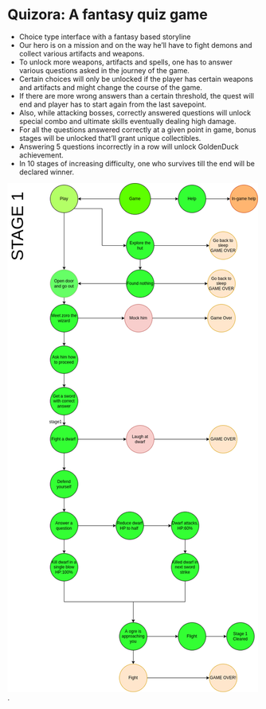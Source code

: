 # Quizora: A fantasy quiz game

- Choice type interface with a fantasy based storyline
- Our hero is on a mission and on the way he’ll have to fight demons and collect various artifacts and weapons.
- To unlock more weapons, artifacts and spells, one has to answer various questions asked in the journey of the game. 
- Certain choices will only be unlocked if the player has certain weapons and artifacts and might change the course of the game.
- If there are more wrong answers than a certain threshold, the quest will end and player has to start again from the last savepoint.
- Also, while attacking bosses, correctly answered questions will unlock special combo and ultimate skills eventually dealing high damage.
- For all the questions answered correctly at a given point in game, bonus stages will be unlocked that’ll grant unique collectibles.
- Answering 5 questions incorrectly in a row will unlock GoldenDuck achievement.	
- In 10 stages of increasing difficulty, one who survives till the end will be declared winner.


![Stage Design](Stage1.png).
